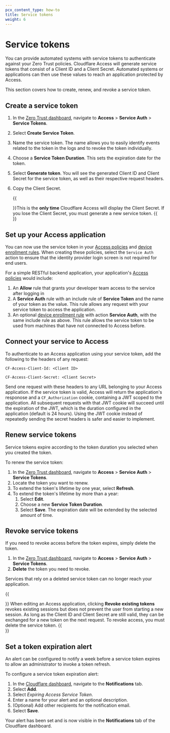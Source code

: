 ```yaml
---
pcx_content_type: how-to
title: Service tokens
weight: 6
---
```


# Service tokens

You can provide automated systems with service tokens to authenticate against your Zero Trust policies. Cloudflare Access will generate service tokens that consist of a Client ID and a Client Secret. Automated systems or applications can then use these values to reach an application protected by Access.

This section covers how to create, renew, and revoke a service token.

## Create a service token

1. In the [Zero Trust dashboard](https://dash.teams.cloudflare.com), navigate to **Access** > **Service Auth** > **Service Tokens**.

2. Select **Create Service Token**.

3. Name the service token. The name allows you to easily identify events related to the token in the logs and to revoke the token individually.

4. Choose a **Service Token Duration**. This sets the expiration date for the token.

5. Select **Generate token**. You will see the generated Client ID and Client Secret for the service token, as well as their respective request headers.

6. Copy the Client Secret.

    {{<Aside type="warning" header="Important">}}This is the **only time** Cloudflare Access will display the Client Secret. If you lose the Client Secret, you must generate a new service token.
    {{</Aside>}}

## Set up your Access application

You can now use the service token in your [Access policies](/cloudflare-one/policies/access/) and [device enrollment rules](/cloudflare-one/connections/connect-devices/warp/warp-settings/#device-enrollment-permissions). When creating these policies, select the `Service Auth` action to ensure that the identity provider login screen is not required for end users.

For a simple RESTful backend application, your application's [Access policies](/cloudflare-one/policies/access/) would include:
1. An **Allow** rule that grants your developer team access to the service after logging in
2. A **Service Auth** rule with an include rule of **Service Token** and the name of your token as the value.  This rule allows any request with your service token to access the application.
3. An optional [device enrollment rule](/cloudflare-one/connections/connect-devices/warp/warp-settings/#device-enrollment-permissions) with action **Service Auth**, with the same include rule as above.  This rule allows the service token to be used from machines that have not connected to Access before.


## Connect your service to Access

To authenticate to an Access application using your service token, add the following to the headers of any request:

`CF-Access-Client-Id: <Client ID>`

`CF-Access-Client-Secret: <Client Secret>`

Send one request with these headers to any URL belonging to your Access application.  If the service token is valid, Access will return the application's responose and a `CF_Authorization` cookie, containing a JWT scoped to the application.  All subsequent requests with that JWT cookie will succeed until the expiration of the JWT, which is the duration configured in the application (default is 24 hours).  Using the JWT cookie instead of repeatedly sending the secret headers is safer and easier to implement. 

## Renew service tokens

Service tokens expire according to the token duration you selected when you created the token.

To renew the service token:

1. In the [Zero Trust dashboard](https://dash.teams.cloudflare.com), navigate to **Access** > **Service Auth** > **Service Tokens**.
2. Locate the token you want to renew.
3. To extend the token's lifetime by one year, select **Refresh**.
4. To extend the token's lifetime by more than a year:
    1. Select **Edit**.
    2. Choose a new **Service Token Duration**.
    3. Select **Save**. The expiration date will be extended by the selected amount of time.

## Revoke service tokens

If you need to revoke access before the token expires, simply delete the token.

1. In the [Zero Trust dashboard](https://dash.teams.cloudflare.com), navigate to **Access** > **Service Auth** > **Service Tokens**.
2. **Delete** the token you need to revoke.

Services that rely on a deleted service token can no longer reach your application.

{{<Aside type="note">}}
When editing an Access application, clicking **Revoke existing tokens** revokes existing sessions but does not prevent the user from starting a new session. As long as the Client ID and Client Secret are still valid, they can be exchanged for a new token on the next request. To revoke access, you must delete the service token.
{{</Aside>}}

## Set a token expiration alert

An alert can be configured to notify a week before a service token expires to allow an administrator to invoke a token refresh.

To configure a service token expiration alert:

1. In the [Cloudflare dashboard](https://dash.cloudflare.com), navigate to the **Notifications** tab.
2. Select **Add**.
3. Select _Expiring Access Service Token_.
4. Enter a name for your alert and an optional description.
5. (Optional) Add other recipients for the notification email.
6. Select **Save**.

Your alert has been set and is now visible in the **Notifications** tab of the Cloudflare dashboard.

